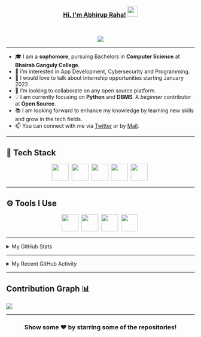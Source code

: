 
<!--
**its-abhirup/its-abhirup** is a ✨ _special_ ✨ repository because its `README.md` (this file) appears on your GitHub profile.

Here are some ideas to get you started:

- 🔭 I’m currently working on ...
- 🌱 I’m currently learning ...
- 👯 I’m looking to collaborate on ...
- 🤔 I’m looking for help with ...
- 💬 Ask me about ...
- 📫 How to reach me: ...
- 😄 Pronouns: He/him
- ⚡ Fun fact: ...
-->

<h3 align="center">
	<a href="https://itsabhirup.github.io/">Hi, I'm Abhirup Raha!</a>
  <img src="https://media.giphy.com/media/hvRJCLFzcasrR4ia7z/giphy.gif" width="28">
</h3> <a href="https://github.com/its-abhirup/its-abhirup/"> </a>
<br/>

<!-- Typing SVG by DenverCoder1 - https://github.com/DenverCoder1/readme-typing-svg -->
<p align="center">
  <a href="https://github.com/DenverCoder1/readme-typing-svg"><img src="https://readme-typing-svg.herokuapp.com?lines=Computer+Science+Student;Java+Developer;Open%20Source%20|%20Python%20|%20App+Development%20Enthusiastic;Always%20learning%20new%20things&center=true&width=580&height=45"></a>
</p>

---
<!-- <h1><img src="https://raw.githubusercontent.com/aemmadi/aemmadi/master/wave.gif" width="30px"> Hi, I’m Abhirup Raha</h1> -->
<!-- <h3>I'm a college student and a front-end developer.</h3> -->

- 🎓 I am a **sophomore**, pursuing Bachelors in **Computer Science** at **Bhairab Ganguly College**. <br>
- 👀 I’m interested in App Development, Cybersecurity and Programming.
- 💬 I would love to talk about internship opportunities starting January 2022.
- 💞️ I’m looking to collaborate on any open source platform.
- 💡 I am currently focusing on **Python** and **DBMS**. A *beginner* contributor at **Open Source**. <br>
- 📚 I am looking forward to enhance my knowledge by learning new skills and grow in the tech fields.
- 📫 You can connect with me via [Twitter](https://twitter.com/its_abhirup) or by [Mail](mailto:abhiruprahabusiness@gmail.com).

---
<!-- <h2>📫 How to reach me:</h2> <br>
<a href="mailto:abhiruprahabusiness@gmail.com" target="_blank"><img src="images/official-gmail-icon.svg" alt="Gmail Logo" width="50"></a>&emsp;
<a href="https://www.linkedin.com/in/susmita-dey-15a15a210/" target="_blank"><img src="images/linkedin-icon-2.svg" alt="LinkedIn Logo" width="50"></a>&emsp;
<a href="https://twitter.com/its_abhirup" target="_blank"><img src="images/twitter-6.svg" alt="Twitter Logo" width="80"></a>&emsp;
<a href="https://discord.gg/g7FmxB9uZp" target="_blank"><img src="images/discord-6.svg" alt="Discord Logo" width="60"></a>&emsp;
<a href="https://www.youtube.com/channel/UCsuzc8lqAbgUYo4yzpjtfSw" target="_blank"><img src="images/youtube-3.svg" alt="YouTube Logo" width="60"></a>&emsp;
<a href="https://dev.to/its_abhirup"><img src="images/Dev.to image.png" alt="Dev.to Icon" width="70"></a>&emsp;&emsp; 

<hr/> -->
<h2> 🥞 Tech Stack</h2>
<p align="center">
<span><img src="https://cdn.jsdelivr.net/gh/devicons/devicon@latest/icons/java/java-original.svg" width="45px"></span>&nbsp;
<span><img src="https://cdn.jsdelivr.net/gh/devicons/devicon@latest/icons/python/python-original.svg" width="45px"></span>&nbsp;
<span><img src="https://cdn.jsdelivr.net/gh/devicons/devicon@latest/icons/oracle/oracle-original.svg" width="45px"></span>&nbsp;
<span><img src="https://cdn.jsdelivr.net/gh/devicons/devicon@latest/icons/html5/html5-plain.svg" width="45px"></span>&nbsp;
<span><img src="https://cdn.jsdelivr.net/gh/devicons/devicon@latest/icons/css3/css3-plain.svg" width="45px"></span>&nbsp;
</p>

---

<h2>⚙ Tools I Use</h2>
<p align="center">
<span><img src="https://cdn.jsdelivr.net/gh/devicons/devicon@latest/icons/git/git-plain.svg" width="45px"></span>&nbsp;
<span><img src="https://cdn.worldvectorlogo.com/logos/linux.svg" width="45px"></span>&nbsp;
<!-- <span><img src="https://cdn.jsdelivr.net/gh/devicons/devicon@latest/icons/firefox/mozilla-original.svg" width="35px"></span>&nbsp; -->
<span><img src="https://cdn.jsdelivr.net/gh/devicons/devicon/icons/vscode/vscode-original.svg" width="45px"></span>&nbsp;
<span><img src="https://upload.wikimedia.org/wikipedia/commons/1/1d/PyCharm_Icon.svg" width="45px"></span>&nbsp;
  </p>

---

<!-- ## Stats 📈 -->
<details>
	<summary> My GitHub Stats</summary>
<br>
<p align="center">
<a href="https://github.com/its-abhirup">
	<img align="center" src="https://github-readme-stats.vercel.app/api?username=its-abhirup&show_icons=true&include_all_commits=true&theme=react&hide_border=true" alt="Abhirup's github stats" />
<img align="center" src="https://github-readme-stats.vercel.app/api/top-langs/?username=its-abhirup&layout=compact&theme=react&hide_border=true" />
</a>
</p>
</details>

---
<!-- ## Recent GitHub Activity -->
<details>
	<summary> My Recent GitHub Activity</summary>
<br>
	
<!--START_SECTION:activity-->

<!--END_SECTION:activity-->
	
</details>

---

## Contribution Graph 📊

<img
     src="https://activity-graph.herokuapp.com/graph?username=its-abhirup&theme=chartreuse-dark"
     />

---
<div align="center">

### Show some ❤️ by starring some of the repositories!

</div>

<!-- ![GitHub metrics](https://metrics.lecoq.io/its-abhirup)   -->
